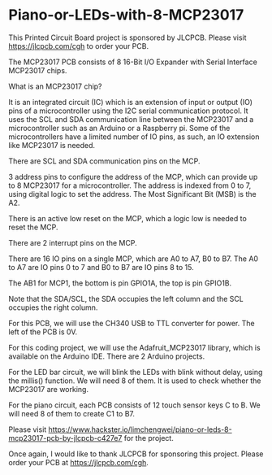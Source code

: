 # Piano-or-LEDs-with-8-MCP23017

This Printed Circuit Board project is sponsored by JLCPCB. Please visit https://jlcpcb.com/cgh to order your PCB.

The MCP23017 PCB consists of 8 16-Bit I/O Expander with Serial Interface MCP23017 chips.

What is an MCP23017 chip?

It is an integrated circuit (IC) which is an extension of input or output (IO) pins of a microcontroller using the I2C serial communication protocol. It uses the SCL and SDA communication line between the MCP23017 and a microcontroller such as an Arduino or a Raspberry pi. Some of the microcontrollers have a limited number of IO pins, as such, an IO extension like MCP23017 is needed.

There are SCL and SDA communication pins on the MCP.

3 address pins to configure the address of the MCP, which can provide up to 8 MCP23017 for a microcontroller. The address is indexed from 0 to 7, using digital logic to set the address. The Most Significant Bit (MSB) is the A2.

There is an active low reset on the MCP, which a logic low is needed to reset the MCP.

There are 2 interrupt pins on the MCP.

There are 16 IO pins on a single MCP, which are A0 to A7, B0 to B7. The A0 to A7 are IO pins 0 to 7 and B0 to B7 are IO pins 8 to 15.

The AB1 for MCP1, the bottom is pin GPIO1A, the top is pin GPIO1B.

Note that the SDA/SCL, the SDA occupies the left column and the SCL occupies the right column.

For this PCB, we will use the CH340 USB to TTL converter for power. The left of the PCB is 0V.

For this coding project, we will use the Adafruit_MCP23017 library, which is available on the Arduino IDE. There are 2 Arduino projects.

For the LED bar circuit, we will blink the LEDs with blink without delay, using the millis() function. We will need 8 of them. It is used to check whether the MCP23017 are working.

For the piano circuit, each PCB consists of 12 touch sensor keys C to B. We will need 8 of them to create C1 to B7.

Please visit https://www.hackster.io/limchengwei/piano-or-leds-8-mcp23017-pcb-by-jlcpcb-c427e7 for the project.

Once again, I would like to thank JLCPCB for sponsoring this project. Please order your PCB at https://jlcpcb.com/cgh.
